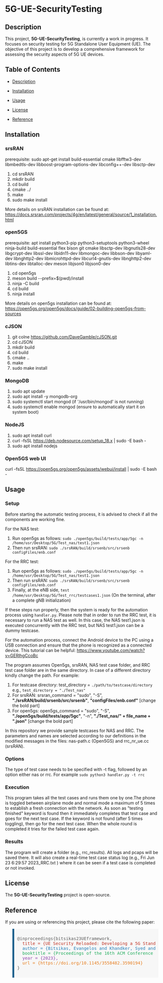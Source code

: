 # 5G-UE-SecurityTesting

## Description

This project, **5G-UE-SecurityTesting**, is currently a work in progress. It focuses on security testing for 5G Standalone User Equipment (UE). The objective of this project is to develop a comprehensive framework for assessing the security aspects of 5G UE devices.

## Table of Contents

- [Description](#description)
- [Installation](#installation)
- [Usage](#usage)

- [License](#license)
- [Reference](#reference)

## Installation

### srsRAN
prerequisite:  sudo apt-get install build-essential cmake libfftw3-dev libmbedtls-dev libboost-program-options-dev libconfig++-dev libsctp-dev
1. cd srsRAN    
2. mkdir build    
3. cd build
4. cmake ../
5. make
6. sudo make install
   
More details on srsRAN installation can be found at: https://docs.srsran.com/projects/4g/en/latest/general/source/1_installation.html
    
### open5GS
prerequisite:  apt install python3-pip python3-setuptools python3-wheel ninja-build build-essential flex bison git cmake libsctp-dev libgnutls28-dev libgcrypt-dev libssl-dev libidn11-dev libmongoc-dev libbson-dev libyaml-dev libnghttp2-dev libmicrohttpd-dev libcurl4-gnutls-dev libnghttp2-dev libtins-dev libtalloc-dev meson libjson0 libjson0-dev
1. cd open5gs
2. meson build --prefix=$(pwd)/install
3. ninja -C build
4. cd build
5. ninja install
   
More details on open5gs installation can be found at: https://open5gs.org/open5gs/docs/guide/02-building-open5gs-from-sources

### cJSON
1. git colne https://github.com/DaveGamble/cJSON.git
2. cd cJSON
3. mkdir build
4. cd build
5. cmake ..
6. make
7. sudo make install

### MongoDB
1. sudo apt update
2. sudo apt install -y mongodb-org
3. sudo systemctl start mongod (if '/usr/bin/mongod' is not running)
4. sudo systemctl enable mongod (ensure to automatically start it on system boot)

### NodeJS
1. sudo apt install curl
2. curl -fsSL https://deb.nodesource.com/setup_18.x | sudo -E bash -
3. sudo apt install nodejs

### Open5GS web UI
curl -fsSL https://open5gs.org/open5gs/assets/webui/install | sudo -E bash -


## Usage

### Setup

Before starting the automatic testing process, it is advised to check if all the components are working fine.

For the NAS test:
1. Run open5gs as follows: `sudo ./open5gs/build/tests/app/5gc -n /home/usr/Desktop/5G/Test_nas/test1.json`
2. Then run srsRAN: `sudo ./srsRAN/build/srsenb/src/srsenb configFiles/enb.conf`

For the RRC test:
1. Run open5gs as follows: `sudo ./open5gs/build/tests/app/5gc -n /home/usr/Desktop/5G/Test_nas/test1.json`
2. Then run srsRAN: `sudo ./srsRAN/build/srsenb/src/srsenb configFiles/enb.conf`
3. Finally, at the eNB side, `test /home/usr/Desktop/5G/Test_rrc/testcases1.json` (On the terminal, after a complete gNB initialization)

If these steps run properly, then the system is ready for the automation process using `handler.py`. Please note that in order to run the RRC test, it is necessary to run a NAS test as well. In this case, the NAS test1.json is executed concurrently with the RRC test, but NAS test1.json can be a dummy testcase.

For the automation process, connect the Android device to the PC using a USB connection and ensure that the phone is recognized as a connected device. This tutorial can be helpful: https://www.youtube.com/watch?v=GERlhgCcoBc

The program assumes Open5gs, srsRAN, NAS test case folder, and RRC test case folder are in the same directory. In case of a different directory kindly change the path. For example:

1. For testcase directory: test_directory = `./path/to/testcase/directory` e.g., `test_directory = "./Test_nas"`
2. For srsRAN:  srsran_command = "sudo", "-S", **"./srsRAN/build/srsenb/src/srsenb"**, **"configFiles/enb.conf"** [change the bold part]
3. For open5gs: open5gs_command = "sudo", "-S", **"./open5gs/build/tests/app/5gc"**, "-n", **"./Test_nas/" + file_name + ".json"** [change the bold part]

In this repository we provide sample testcases for NAS and RRC. The parameters and names are selected according to our definitions in the modified messages in the files: nas-path.c (Open5GS) and rrc_nr_ue.cc (srsRAN).

### Options

The type of test case needs to be specified with -t flag, followed by an option either nas or rrc. For example 
`sudo python3 handler.py -t rrc`

### Execution

This program takes all the test cases and runs them one by one.The phone is toggled between airplane mode and normal mode a maximum of 5 times to establish a fresh connection with the network. As soon as "testing finished" keyword is found then it immediately completes that test case and goes for the next test case. If the keyword is not found (after 5 times toggling), then go for the next test case. When the whole round is completed it tries for the failed test case again. 

### Results

The program will create a folder (e.g., rrc_results). All logs and pcaps will be saved there. It will also create a real-time test case status log (e.g., Fri Jun 23 6:29:57 2023_RRC.txt ) where it can be seen if a test case is completed or not invoked.


## License

The **5G-UE-SecurityTesting** project is open-source.

## Reference

If you are using or referencing this project, please cite the following paper:

<blockquote style="background-color: #f7f7f7; padding: 10px; border-left: 6px solid #1f618d;">

<pre>
@inproceedings{bitsikas23UEframework,
  <span style="color: #c0392b;">title = {UE Security Reloaded: Developing a 5G Standalone User-Side Security Testing Framework},</span>
  <span style="color: #2980b9;">author = {Bitsikas, Evangelos and Khandker, Syed and Salous, Ahmad and Ranganathan, Aanjhan and Piqueras Jover, Roger and Pöpper, Christina},</span>
  <span style="color: #27ae60;">booktitle = {Proceedings of the 16th ACM Conference on Security and Privacy in Wireless and Mobile Networks},</span>
  <span style="color: #8e44ad;">year = {2023},</span>
  <span style="color: #e67e22;">url = {https://doi.org/10.1145/3558482.3590194}</span>
}
</pre>
</blockquote>
